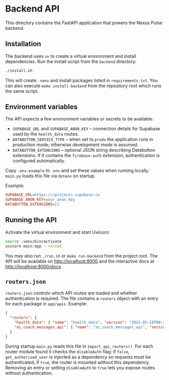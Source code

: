 # Backend API

This directory contains the FastAPI application that powers the Nexus Pulse backend.

## Installation

The backend uses `uv` to create a virtual environment and install dependencies. Run the install script from the `backend` directory:

```bash
./install.sh
```

This will create `.venv` and install packages listed in `requirements.txt`. You can also execute `make install-backend` from the repository root which runs the same script.

## Environment variables

The API expects a few environment variables or secrets to be available:

- `SUPABASE_URL` and `SUPABASE_ANON_KEY` – connection details for Supabase used by the `health_data` routes.
- `DATABUTTON_SERVICE_TYPE` – when set to `prodx` the application runs in production mode; otherwise development mode is assumed.
- `DATABUTTON_EXTENSIONS` – optional JSON string describing Databutton extensions. If it contains the `firebase-auth` extension, authentication is configured automatically.

Copy `.env.example` to `.env` and set these values when running locally. `main.py` loads this file via `dotenv` on startup.

Example:

```ini
SUPABASE_URL=https://<project>.supabase.co
SUPABASE_ANON_KEY=your_anon_key
DATABUTTON_EXTENSIONS=[]
```

## Running the API

Activate the virtual environment and start Uvicorn:

```bash
source .venv/bin/activate
uvicorn main:app --reload
```

You may also run `./run.sh` or `make run-backend` from the project root. The API will be available on <http://localhost:8000> and the interactive docs at <http://localhost:8000/docs>.

## `routers.json`

`routers.json` controls which API routes are loaded and whether authentication is required. The file contains a `routers` object with an entry for each package in `app/apis`. Example:

```json
{
  "routers": {
    "health_data": { "name": "health_data", "version": "2025-05-18T00:45:21", "disableAuth": false },
    "ai_coach_messages_api": { "name": "ai_coach_messages_api", "version": "2025-05-26T05:57:06", "disableAuth": false }
  }
}
```

During startup `main.py` reads this file in `import_api_routers()`. For each router module found it checks the `disableAuth` flag: if `false`, `get_authorized_user` is injected as a dependency so requests must be authenticated; if `true`, the router is mounted without this dependency. Removing an entry or setting `disableAuth` to `true` lets you expose routes without authentication.
